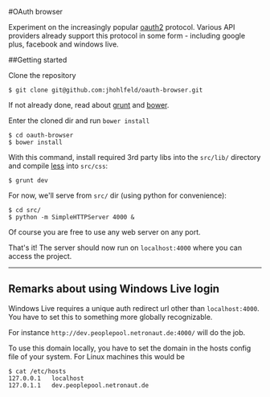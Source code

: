 #OAuth browser

Experiment on the increasingly popular [oauth2][0] protocol. Various API providers already support this protocol in some form - including google plus, facebook and windows live.

##Getting started

Clone the repository

    $ git clone git@github.com:jhohlfeld/oauth-browser.git

If not already done, read about [grunt][3] and [bower][4].

Enter the cloned dir and run `bower install`

    $ cd oauth-browser
    $ bower install

With this command, install required 3rd party libs into the `src/lib/` directory and compile [less][5] into `src/css`:

    $ grunt dev

For now, we'll serve from `src/` dir (using python for convenience):

    $ cd src/
	$ python -m SimpleHTTPServer 4000 &

Of course you are free to use any web server on any port.

That's it! The server should now run on `localhost:4000` where you can access the project.

----

## Remarks about using Windows Live login

Windows Live requires a unique auth redirect url other than `localhost:4000`. You have to set this to something more globally recognizable.

For instance `http://dev.peoplepool.netronaut.de:4000/` will do the job. 

To use this domain locally, you have to set the domain in the hosts config file of your system. For Linux machines this would be 

    $ cat /etc/hosts
    127.0.0.1	localhost
	127.0.1.1	dev.peoplepool.netronaut.de



[0]: http://oauth.net/2/
[3]: http://gruntjs.com/
[4]: http://bower.io/
[5]: http://www.lesscss.de/
